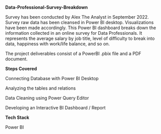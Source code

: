 **Data-Professional-Survey-Breakdown**

Survey has been conducted by Alex The Analyst in September 2022. Survey raw data has been cleansed in Power BI desktop. Visualizations have been made accordingly. This Power BI dashboard breaks down the information collected in an online survey for Data Professionals. It represents the average salary by job title, level of difficulty to break into data, happiness with work/life balance, and so on.

The project deliverables consist of a PowerBI .pbix file and a PDF document.

**Steps Covered**

Connecting Database with Power BI Desktop

Analyzing the tables and relations

Data Cleaning using Power Query Editor

Developing an Interactive BI Dashboard / Report

**Tech Stack**

Power BI
